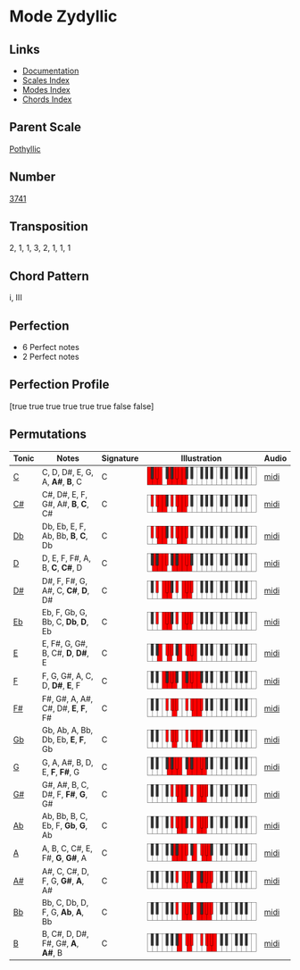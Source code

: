 # Mode Zydyllic

## Links

- [Documentation](README.md)
- [Scales Index](Scales.md)
- [Modes Index](Modes.md)
- [Chords Index](Chords.md)

## Parent Scale

[Pothyllic](ScalePothyllic.md)

## Number

[3741](https://ianring.com/musictheory/scales/3741)

## Transposition

2, 1, 1, 3, 2, 1, 1, 1

## Chord Pattern

i, III

## Perfection

- 6 Perfect notes
- 2 Perfect notes

## Perfection Profile

[true true true true true true false false]

## Permutations

| Tonic | Notes | Signature | Illustration | Audio |
|-------|-------|-----------|--------------|-------|
| [C](ModeCNaturalZydyllic.md) | C, D, D#, E, G, A, **A#**, **B**, C | C | ![CNaturalZydyllic](ModeCNaturalZydyllic.png) | [midi](https://github.com/edipermadi/music/blob/main/docs/ModeCNaturalZydyllic.mid?raw=true) |
| [C#](ModeCSharpZydyllic.md) | C#, D#, E, F, G#, A#, **B**, **C**, C# | C | ![CSharpZydyllic](ModeCSharpZydyllic.png) | [midi](https://github.com/edipermadi/music/blob/main/docs/ModeCSharpZydyllic.mid?raw=true) |
| [Db](ModeDFlatZydyllic.md) | Db, Eb, E, F, Ab, Bb, **B**, **C**, Db | C | ![DFlatZydyllic](ModeDFlatZydyllic.png) | [midi](https://github.com/edipermadi/music/blob/main/docs/ModeDFlatZydyllic.mid?raw=true) |
| [D](ModeDNaturalZydyllic.md) | D, E, F, F#, A, B, **C**, **C#**, D | C | ![DNaturalZydyllic](ModeDNaturalZydyllic.png) | [midi](https://github.com/edipermadi/music/blob/main/docs/ModeDNaturalZydyllic.mid?raw=true) |
| [D#](ModeDSharpZydyllic.md) | D#, F, F#, G, A#, C, **C#**, **D**, D# | C | ![DSharpZydyllic](ModeDSharpZydyllic.png) | [midi](https://github.com/edipermadi/music/blob/main/docs/ModeDSharpZydyllic.mid?raw=true) |
| [Eb](ModeEFlatZydyllic.md) | Eb, F, Gb, G, Bb, C, **Db**, **D**, Eb | C | ![EFlatZydyllic](ModeEFlatZydyllic.png) | [midi](https://github.com/edipermadi/music/blob/main/docs/ModeEFlatZydyllic.mid?raw=true) |
| [E](ModeENaturalZydyllic.md) | E, F#, G, G#, B, C#, **D**, **D#**, E | C | ![ENaturalZydyllic](ModeENaturalZydyllic.png) | [midi](https://github.com/edipermadi/music/blob/main/docs/ModeENaturalZydyllic.mid?raw=true) |
| [F](ModeFNaturalZydyllic.md) | F, G, G#, A, C, D, **D#**, **E**, F | C | ![FNaturalZydyllic](ModeFNaturalZydyllic.png) | [midi](https://github.com/edipermadi/music/blob/main/docs/ModeFNaturalZydyllic.mid?raw=true) |
| [F#](ModeFSharpZydyllic.md) | F#, G#, A, A#, C#, D#, **E**, **F**, F# | C | ![FSharpZydyllic](ModeFSharpZydyllic.png) | [midi](https://github.com/edipermadi/music/blob/main/docs/ModeFSharpZydyllic.mid?raw=true) |
| [Gb](ModeGFlatZydyllic.md) | Gb, Ab, A, Bb, Db, Eb, **E**, **F**, Gb | C | ![GFlatZydyllic](ModeGFlatZydyllic.png) | [midi](https://github.com/edipermadi/music/blob/main/docs/ModeGFlatZydyllic.mid?raw=true) |
| [G](ModeGNaturalZydyllic.md) | G, A, A#, B, D, E, **F**, **F#**, G | C | ![GNaturalZydyllic](ModeGNaturalZydyllic.png) | [midi](https://github.com/edipermadi/music/blob/main/docs/ModeGNaturalZydyllic.mid?raw=true) |
| [G#](ModeGSharpZydyllic.md) | G#, A#, B, C, D#, F, **F#**, **G**, G# | C | ![GSharpZydyllic](ModeGSharpZydyllic.png) | [midi](https://github.com/edipermadi/music/blob/main/docs/ModeGSharpZydyllic.mid?raw=true) |
| [Ab](ModeAFlatZydyllic.md) | Ab, Bb, B, C, Eb, F, **Gb**, **G**, Ab | C | ![AFlatZydyllic](ModeAFlatZydyllic.png) | [midi](https://github.com/edipermadi/music/blob/main/docs/ModeAFlatZydyllic.mid?raw=true) |
| [A](ModeANaturalZydyllic.md) | A, B, C, C#, E, F#, **G**, **G#**, A | C | ![ANaturalZydyllic](ModeANaturalZydyllic.png) | [midi](https://github.com/edipermadi/music/blob/main/docs/ModeANaturalZydyllic.mid?raw=true) |
| [A#](ModeASharpZydyllic.md) | A#, C, C#, D, F, G, **G#**, **A**, A# | C | ![ASharpZydyllic](ModeASharpZydyllic.png) | [midi](https://github.com/edipermadi/music/blob/main/docs/ModeASharpZydyllic.mid?raw=true) |
| [Bb](ModeBFlatZydyllic.md) | Bb, C, Db, D, F, G, **Ab**, **A**, Bb | C | ![BFlatZydyllic](ModeBFlatZydyllic.png) | [midi](https://github.com/edipermadi/music/blob/main/docs/ModeBFlatZydyllic.mid?raw=true) |
| [B](ModeBNaturalZydyllic.md) | B, C#, D, D#, F#, G#, **A**, **A#**, B | C | ![BNaturalZydyllic](ModeBNaturalZydyllic.png) | [midi](https://github.com/edipermadi/music/blob/main/docs/ModeBNaturalZydyllic.mid?raw=true) |
